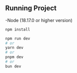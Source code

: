 ## Running Project

-Node (18.17.0 or higher version)

```bash
npm install

npm run dev
# or
yarn dev
# or
pnpm dev
# or
bun dev
```
